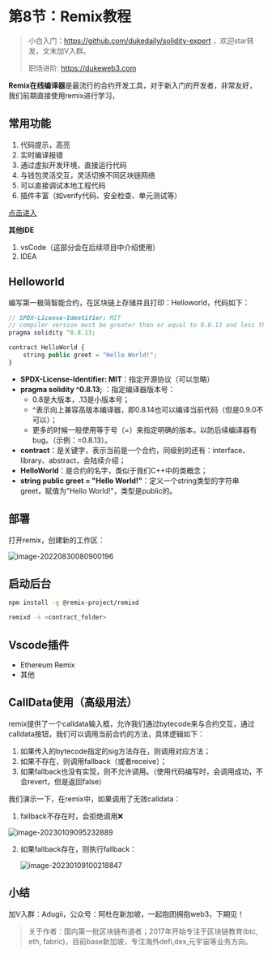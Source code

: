 # 第8节：Remix教程

> 小白入门：https://github.com/dukedaily/solidity-expert ，欢迎star转发，文末加V入群。
>
>职场进阶: https://dukeweb3.com

**Remix在线编译器**是最流行的合约开发工具，对于新入门的开发者，非常友好，我们前期直接使用remix进行学习，



## 常用功能

1. 代码提示，高亮
2. 实时编译报错
3. 通过虚拟开发环境，直接运行代码
4. 与钱包灵活交互，灵活切换不同区块链网络
5. 可以直接调试本地工程代码
6. 插件丰富（如verify代码、安全检查、单元测试等）



[点击进入](https://remix.ethereum.org/#optimize=false&runs=200&evmVersion=null&version=soljson-v0.8.7+commit.e28d00a7.js)

**其他IDE**

1. vsCode（这部分会在后续项目中介绍使用）
2. IDEA



## Helloworld

编写第一极简智能合约，在区块链上存储并且打印：Helloworld，代码如下：

```js
// SPDX-License-Identifier: MIT
// compiler version must be greater than or equal to 0.8.13 and less than 0.9.0
pragma solidity ^0.8.13;

contract HelloWorld {
    string public greet = "Hello World!";
}
```

- **SPDX-License-Identifier: MIT**：指定开源协议（可以忽略）
- **pragma solidity ^0.8.13;** ：指定编译器版本号：
  - 0.8是大版本，.13是小版本号；
  - ^表示向上兼容高版本编译器，即0.8.14也可以编译当前代码（但是0.9.0不可以）；
  - 更多的时候一般使用等于号（=）来指定明确的版本，以防后续编译器有bug。（示例：=0.8.13）。
- **contract**：是关键字，表示当前是一个合约，同级别的还有：interface、library、abstract，会陆续介绍；
- **HelloWorld**：是合约的名字，类似于我们C++中的类概念；
- **string public greet = "Hello World!"**：定义一个string类型的字符串greet，赋值为"Hello World!"，类型是public的。



## 部署

打开remix，创建新的工作区：

![image-20220830080900196](./assets/image-20220830080900196.png)



## 启动后台

```sh
npm install -g @remix-project/remixd

remixd -s <contract_folder>
```





## Vscode插件

- Ethereum Remix
- 其他



## CallData使用（高级用法）

remix提供了一个calldata输入框，允许我们通过bytecode来与合约交互，通过calldata按钮，我们可以调用当前合约的方法，具体逻辑如下：

1. 如果传入的bytecode指定的sig方法存在，则调用对应方法；
2. 如果不存在，则调用fallback（或者receive）；
3. 如果fallback也没有实现，则不允许调用。（使用代码编写时，会调用成功，不会revert，但是返回false）

我们演示一下，在remix中，如果调用了无效calldata：

1. fallback不存在时，会拒绝调用❌

![image-20230109095232889](https://duke-typora.s3.ap-southeast-1.amazonaws.com/uPic/image-20230109095232889.png)

2. 如果fallback存在，则执行fallback：

   ![image-20230109100218847](https://duke-typora.s3.ap-southeast-1.amazonaws.com/uPic/image-20230109100218847.png)



## 小结

加V入群：Adugii，公众号：阿杜在新加坡，一起抱团拥抱web3，下期见！



> 关于作者：国内第一批区块链布道者；2017年开始专注于区块链教育(btc, eth, fabric)，目前base新加坡，专注海外defi,dex,元宇宙等业务方向。
